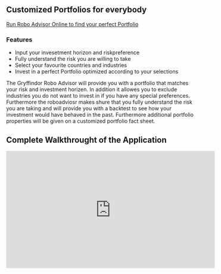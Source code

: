 <h2>Customized Portfolios for everybody</h2>

<a href="https://stefan-sillober.shinyapps.io/gryffindorroboadvisor/" class="button">Run Robo Advisor Online to find your perfect Portfolio</a>

<h3>Features</h3>

<ul>
<li>Input your invesetment horizon and riskpreference</li>
<li>Fully understand the risk you are willing to take</li>
<li>Select your favourite countries and industries</li>
<li>Invest in a perfect Portfolio optimized according to your selections</li>
</ul>

The Gryffindor Robo Advisor will provide you with a portfolio that matches your risk and investment horizen. In addition it allowes you to exclude industries you do not want to invest in if you have any special preferences. Furthermore the roboadviosr makes shure that you fully understand the risk you are taking and will provide you with a backtest to see how your investment would have behaved in the past. Furthermore additional portfolio properties will be given on a customized portfolio fact sheet.

<h2>Complete Walkthrought of the Application</h2>

<iframe width="560" height="315" src="https://www.youtube.com/embed/J2cpZW4lpG4" frameborder="0" allow="accelerometer; autoplay; encrypted-media; gyroscope; picture-in-picture" allowfullscreen></iframe>
